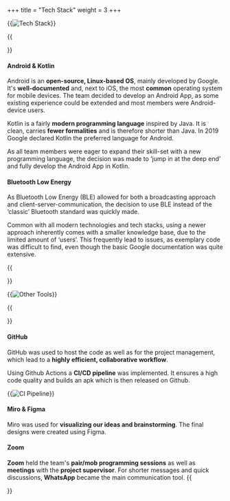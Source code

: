 +++
title = "Tech Stack"
weight = 3
+++

{{<image src="tech.svg" alt="Tech Stack">}}

{{<section title="Tech Stack">}}
#### Android & Kotlin
Android is an **open-source, Linux-based OS**, mainly developed by Google. It's **well-documented** and, next to iOS, the most **common** operating system for mobile devices. The team decided to develop an Android App, as some existing experience could be extended and most members were Android-device users.

Kotlin is a fairly **modern programming language** inspired by Java. It is clean, carries **fewer formalities** and is therefore shorter than Java. In 2019 Google declared Kotlin the preferred language for Android.

As all team members were eager to expand their skill-set with a new programming language, the decision was made to ‘jump in at the deep end’ and fully develop the Android App in Kotlin.

#### Bluetooth Low Energy

As Bluetooth Low Energy (BLE) allowed for both a broadcasting approach and client-server-communication, the decision to use BLE instead of the ‘classic’ Bluetooth standard was quickly made.

Common with all modern technologies and tech stacks, using a newer approach inherently comes with a smaller knowledge base, due to the limited amount of ‘users’. This frequently lead to issues, as exemplary code was difficult to find, even though the basic Google documentation was quite extensive.

{{</section>}}

{{<image src="other-tech.svg" alt="Other Tools">}}

{{<section title="Other Tools">}}
#### GitHub
GitHub was used to host the code as well as for the project management, which lead to a **highly efficient, collaborative workflow**.

Using Github Actions a **CI/CD pipeline** was implemented.
 It ensures a high code quality and builds an apk which is then released on Github.

{{<image src="pipeline.svg" alt="CI Pipeline">}}

#### Miro & Figma
Miro was used for **visualizing our ideas and brainstorming**.
The final designs were created using Figma. 

#### Zoom
**Zoom** held the team's **pair/mob programming sessions** as well as **meetings** with the **project supervisor**. For shorter messages and quick discussions, **WhatsApp** became the main communication tool.
{{</section>}}
